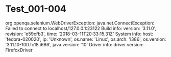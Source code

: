 # Test_001-004
org.openqa.selenium.WebDriverException: java.net.ConnectException: Failed to connect to localhost/127.0.0.1:23122
Build info: version: '3.11.0', revision: 'e59cfb3', time: '2018-03-11T20:33:15.31Z'
System info: host: 'fedora-020020', ip: 'Unknown', os.name: 'Linux', os.arch: 'i386', os.version: '3.11.10-100.fc18.i686', java.version: '10'
Driver info: driver.version: FirefoxDriver